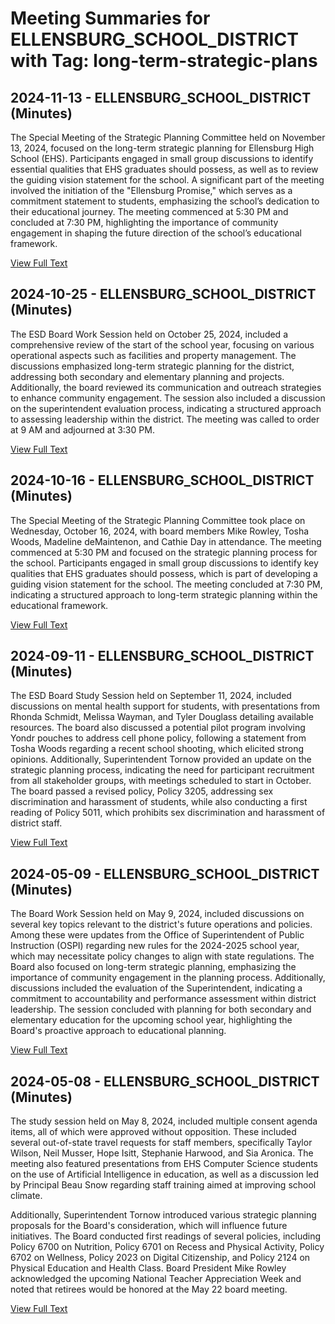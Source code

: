 # Meeting Summaries for ELLENSBURG_SCHOOL_DISTRICT with Tag: long-term-strategic-plans

## 2024-11-13 - ELLENSBURG_SCHOOL_DISTRICT (Minutes)

The Special Meeting of the Strategic Planning Committee held on November 13, 2024, focused on the long-term strategic planning for Ellensburg High School (EHS). Participants engaged in small group discussions to identify essential qualities that EHS graduates should possess, as well as to review the guiding vision statement for the school. A significant part of the meeting involved the initiation of the "Ellensburg Promise," which serves as a commitment statement to students, emphasizing the school’s dedication to their educational journey. The meeting commenced at 5:30 PM and concluded at 7:30 PM, highlighting the importance of community engagement in shaping the future direction of the school’s educational framework.

[View Full Text](https://raw.githubusercontent.com/VoronoiPerspectives/WashingtonStateSchoolBoardExplorer/refs/heads/main/data/countries/usa/states/wa/counties/kittitas/school_boards/ellensburg_school_district/2024/2024-11-13-minutes.txt)

## 2024-10-25 - ELLENSBURG_SCHOOL_DISTRICT (Minutes)

The ESD Board Work Session held on October 25, 2024, included a comprehensive review of the start of the school year, focusing on various operational aspects such as facilities and property management. The discussions emphasized long-term strategic planning for the district, addressing both secondary and elementary planning and projects. Additionally, the board reviewed its communication and outreach strategies to enhance community engagement. The session also included a discussion on the superintendent evaluation process, indicating a structured approach to assessing leadership within the district. The meeting was called to order at 9 AM and adjourned at 3:30 PM.

[View Full Text](https://raw.githubusercontent.com/VoronoiPerspectives/WashingtonStateSchoolBoardExplorer/refs/heads/main/data/countries/usa/states/wa/counties/kittitas/school_boards/ellensburg_school_district/2024/2024-10-25-minutes.txt)

## 2024-10-16 - ELLENSBURG_SCHOOL_DISTRICT (Minutes)

The Special Meeting of the Strategic Planning Committee took place on Wednesday, October 16, 2024, with board members Mike Rowley, Tosha Woods, Madeline deMaintenon, and Cathie Day in attendance. The meeting commenced at 5:30 PM and focused on the strategic planning process for the school. Participants engaged in small group discussions to identify key qualities that EHS graduates should possess, which is part of developing a guiding vision statement for the school. The meeting concluded at 7:30 PM, indicating a structured approach to long-term strategic planning within the educational framework.

[View Full Text](https://raw.githubusercontent.com/VoronoiPerspectives/WashingtonStateSchoolBoardExplorer/refs/heads/main/data/countries/usa/states/wa/counties/kittitas/school_boards/ellensburg_school_district/2024/2024-10-16-minutes.txt)

## 2024-09-11 - ELLENSBURG_SCHOOL_DISTRICT (Minutes)

The ESD Board Study Session held on September 11, 2024, included discussions on mental health support for students, with presentations from Rhonda Schmidt, Melissa Wayman, and Tyler Douglass detailing available resources. The board also discussed a potential pilot program involving Yondr pouches to address cell phone policy, following a statement from Tosha Woods regarding a recent school shooting, which elicited strong opinions. Additionally, Superintendent Tornow provided an update on the strategic planning process, indicating the need for participant recruitment from all stakeholder groups, with meetings scheduled to start in October. The board passed a revised policy, Policy 3205, addressing sex discrimination and harassment of students, while also conducting a first reading of Policy 5011, which prohibits sex discrimination and harassment of district staff.

[View Full Text](https://raw.githubusercontent.com/VoronoiPerspectives/WashingtonStateSchoolBoardExplorer/refs/heads/main/data/countries/usa/states/wa/counties/kittitas/school_boards/ellensburg_school_district/2024/2024-09-11-minutes.txt)

## 2024-05-09 - ELLENSBURG_SCHOOL_DISTRICT (Minutes)

The Board Work Session held on May 9, 2024, included discussions on several key topics relevant to the district's future operations and policies. Among these were updates from the Office of Superintendent of Public Instruction (OSPI) regarding new rules for the 2024-2025 school year, which may necessitate policy changes to align with state regulations. The Board also focused on long-term strategic planning, emphasizing the importance of community engagement in the planning process. Additionally, discussions included the evaluation of the Superintendent, indicating a commitment to accountability and performance assessment within district leadership. The session concluded with planning for both secondary and elementary education for the upcoming school year, highlighting the Board's proactive approach to educational planning.

[View Full Text](https://raw.githubusercontent.com/VoronoiPerspectives/WashingtonStateSchoolBoardExplorer/refs/heads/main/data/countries/usa/states/wa/counties/kittitas/school_boards/ellensburg_school_district/2024/2024-05-09-minutes.txt)

## 2024-05-08 - ELLENSBURG_SCHOOL_DISTRICT (Minutes)

The study session held on May 8, 2024, included multiple consent agenda items, all of which were approved without opposition. These included several out-of-state travel requests for staff members, specifically Taylor Wilson, Neil Musser, Hope Isitt, Stephanie Harwood, and Sia Aronica. The meeting also featured presentations from EHS Computer Science students on the use of Artificial Intelligence in education, as well as a discussion led by Principal Beau Snow regarding staff training aimed at improving school climate. 

Additionally, Superintendent Tornow introduced various strategic planning proposals for the Board's consideration, which will influence future initiatives. The Board conducted first readings of several policies, including Policy 6700 on Nutrition, Policy 6701 on Recess and Physical Activity, Policy 6702 on Wellness, Policy 2023 on Digital Citizenship, and Policy 2124 on Physical Education and Health Class. Board President Mike Rowley acknowledged the upcoming National Teacher Appreciation Week and noted that retirees would be honored at the May 22 board meeting.

[View Full Text](https://raw.githubusercontent.com/VoronoiPerspectives/WashingtonStateSchoolBoardExplorer/refs/heads/main/data/countries/usa/states/wa/counties/kittitas/school_boards/ellensburg_school_district/2024/2024-05-08-minutes.txt)

